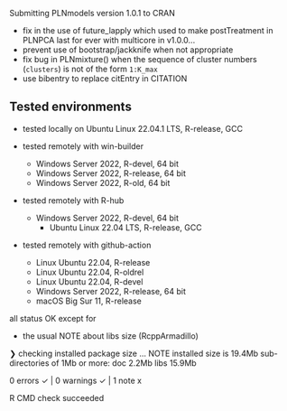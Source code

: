 
Submitting PLNmodels version 1.0.1 to CRAN

* fix in the use of future_lapply which used to make postTreatment in PLNPCA last for ever with multicore in v1.0.0...
* prevent use of bootstrap/jackknife when not appropriate
* fix bug in PLNmixture() when the sequence of cluster numbers (`clusters`) is not of the form `1:K_max`
* use bibentry to replace citEntry in CITATION

## Tested environments

* tested locally on Ubuntu Linux 22.04.1 LTS, R-release, GCC

* tested remotely with win-builder 
  - Windows Server 2022, R-devel, 64 bit
  - Windows Server 2022, R-release, 64 bit
  - Windows Server 2022, R-old, 64 bit

* tested remotely with R-hub 
  - Windows Server 2022, R-devel, 64 bit
	- Ubuntu Linux 22.04 LTS, R-release, GCC

* tested remotely with github-action
  - Linux Ubuntu 22.04, R-release
  - Linux Ubuntu 22.04, R-oldrel 
  - Linux Ubuntu 22.04, R-devel 
  - Windows Server 2022, R-release, 64 bit
  - macOS Big Sur 11, R-release 

all status OK except for

* the usual NOTE about libs size (RcppArmadillo)

❯ checking installed package size ... NOTE
    installed size is 19.4Mb
    sub-directories of 1Mb or more:
      doc    2.2Mb
      libs  15.9Mb
      
0 errors ✓ | 0 warnings ✓ | 1 note x

R CMD check succeeded
